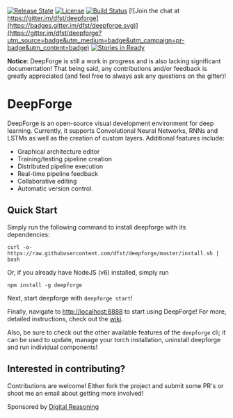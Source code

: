 [![Release State](https://img.shields.io/badge/state-beta-yellow.svg)](https://img.shields.io/badge/state-beta-yellow.svg)
[![License](https://img.shields.io/badge/license-Apache%202.0-blue.svg)](./LICENSE)
[![Build Status](https://travis-ci.org/dfst/deepforge.svg?branch=master)](https://travis-ci.org/dfst/deepforge)
[![Join the chat at https://gitter.im/dfst/deepforge](https://badges.gitter.im/dfst/deepforge.svg)](https://gitter.im/dfst/deepforge?utm_source=badge&utm_medium=badge&utm_campaign=pr-badge&utm_content=badge)
[![Stories in Ready](https://badge.waffle.io/dfst/deepforge.png?label=ready&title=Ready)](https://waffle.io/dfst/deepforge)

**Notice**: DeepForge is still a work in progress and is also lacking significant documentation! That being said, any contributions and/or feedback is greatly appreciated (and feel free to always ask any questions on the gitter)!

# DeepForge
DeepForge is an open-source visual development environment for deep learning. Currently, it supports Convolutional Neural Networks, RNNs and LSTMs as well as the creation of custom layers. Additional features include:
- Graphical architecture editor
- Training/testing pipeline creation
- Distributed pipeline execution
- Real-time pipeline feedback
- Collaborative editing
- Automatic version control.

## Quick Start
Simply run the following command to install deepforge with its dependencies:

```
curl -o- https://raw.githubusercontent.com/dfst/deepforge/master/install.sh | bash
```

Or, if you already have NodeJS (v6) installed, simply run

```
npm install -g deepforge
```

Next, start deepforge with `deepforge start`!

Finally, navigate to [http://localhost:8888](http://localhost:8888) to start using DeepForge! For more, detailed instructions, check out the [wiki](https://github.com/dfst/deepforge/wiki/Installation-Guide).

Also, be sure to check out the other available features of the `deepforge` cli; it can be used to update, manage your torch installation, uninstall deepforge and run individual components!

## Interested in contributing?
Contributions are welcome! Either fork the project and submit some PR's or shoot me an email about getting more involved!

Sponsored by [Digital Reasoning](http://www.digitalreasoning.com/)
